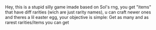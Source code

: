 
Hey, this is a stupid silly game imade based on Sol's rng, you get "items" that have diff rarities (wich are just rarity names), u can craft newer ones and theres a lil easter egg, your objective is simple: Get as many and as rarest rarities/items you can get